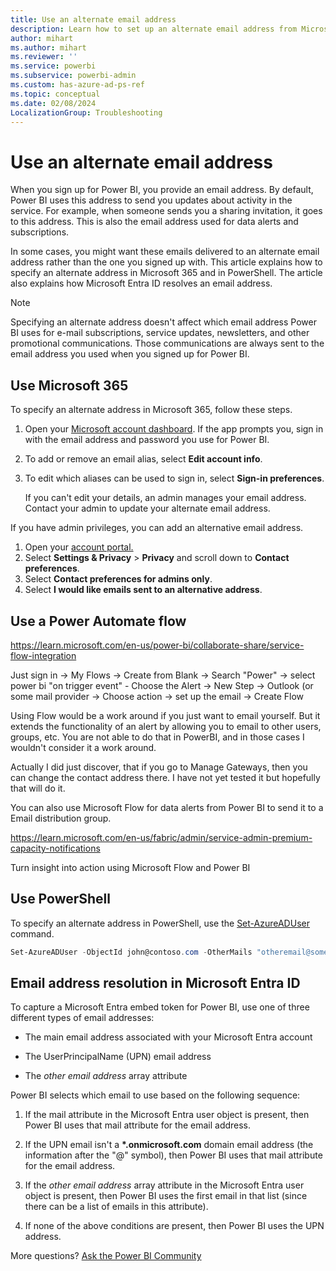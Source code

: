 ```yaml
---
title: Use an alternate email address
description: Learn how to set up an alternate email address from Microsoft 365 or PowerShell.
author: mihart
ms.author: mihart
ms.reviewer: ''
ms.service: powerbi
ms.subservice: powerbi-admin
ms.custom: has-azure-ad-ps-ref
ms.topic: conceptual
ms.date: 02/08/2024
LocalizationGroup: Troubleshooting
---
```


# Use an alternate email address

When you sign up for Power BI, you provide an email address. By default, Power BI uses this address to send you updates about activity in the service. For example, when someone sends you a sharing invitation, it goes to this address. This is also the email address used for data alerts and subscriptions.

In some cases, you might want these emails delivered to an alternate email address rather than the one you signed up with. This article explains how to specify an alternate address in Microsoft 365 and in PowerShell. The article also explains how Microsoft Entra ID resolves an email address.

> [!NOTE]
> Specifying an alternate address doesn't affect which email address Power BI uses for e-mail subscriptions, service updates, newsletters, and other promotional communications. Those communications are always sent to the email address you used when you signed up for Power BI.

## Use Microsoft 365

To specify an alternate address in Microsoft 365, follow these steps. 

1. Open your [Microsoft account dashboard](https://account.microsoft.com). If the app prompts you, sign in with the email address and password you use for Power BI.

1. To add or remove an email alias, select **Edit account info**.

1. To edit which aliases can be used to sign in, select **Sign-in preferences**.

    If you can't edit your details, an admin manages your email address. Contact your admin to update your alternate email address.

If you have admin privileges, you can add an alternative email address. 

1. Open your [account portal.](myaccount.microsoft.com)
1. Select **Settings & Privacy** > **Privacy** and scroll down to **Contact preferences**.
1. Select **Contact preferences for admins only**.
1. Select **I would like emails sent to an alternative address**.  

## Use a Power Automate flow

https://learn.microsoft.com/en-us/power-bi/collaborate-share/service-flow-integration

Just sign in -> My Flows -> Create from Blank -> Search "Power" -> select power bi "on trigger event" - Choose the Alert -> New Step -> Outlook (or some mail provider -> Choose action -> set up the email -> Create Flow

Using Flow would be a work around if you just want to email yourself. But it extends the functionality of an alert by allowing you to email to other users, groups, etc. You are not able to do that in PowerBI, and in those cases I wouldn't consider it a work around.

Actually I did just discover, that if you go to Manage Gateways, then you can change the contact address there.  I have not yet tested it but hopefully that will do it.

You can also use Microsoft Flow for data alerts from Power BI to send it to a Email distribution group.

 https://learn.microsoft.com/en-us/fabric/admin/service-admin-premium-capacity-notifications

Turn insight into action using Microsoft Flow and Power BI

## Use PowerShell

To specify an alternate address in PowerShell, use the [Set-AzureADUser](/powershell/module/azuread/set-azureaduser/) command.

```powershell
Set-AzureADUser -ObjectId john@contoso.com -OtherMails "otheremail@somedomain.com"
```

<a name='email-address-resolution-in-azure-ad'></a>

## Email address resolution in Microsoft Entra ID

To capture a Microsoft Entra embed token for Power BI, use one of three different types of email addresses:

* The main email address associated with your Microsoft Entra account

* The UserPrincipalName (UPN) email address

* The *other email address* array attribute

Power BI selects which email to use based on the following sequence:

1. If the mail attribute in the Microsoft Entra user object is present, then Power BI uses that mail attribute for the email address.

1. If the UPN email isn't a **\*.onmicrosoft.com** domain email address (the information after the "\@" symbol), then Power BI uses that mail attribute for the email address.

1. If the *other email address* array attribute in the Microsoft Entra user object is present, then Power BI uses the first email in that list (since there can be a list of emails in this attribute).

1. If none of the above conditions are present, then Power BI uses the UPN address.

More questions? [Ask the Power BI Community](https://community.powerbi.com/)
